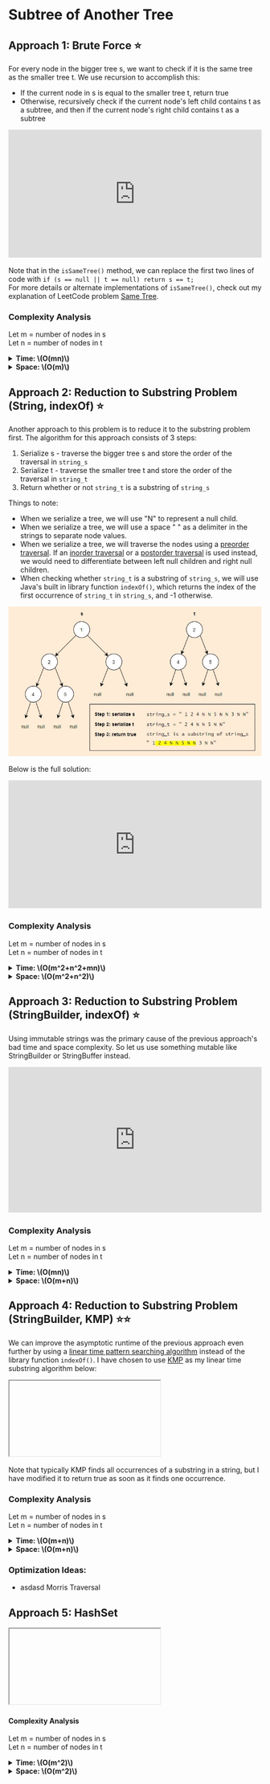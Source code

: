 <!-- MathJax -->
<script src="https://polyfill.io/v3/polyfill.min.js?features=es6"></script>
<script id="MathJax-script" async src="https://cdn.jsdelivr.net/npm/mathjax@3/es5/tex-mml-chtml.js"></script>

<!------------------------------------------------------------------------------------------------------------------------------------->

# Subtree of Another Tree 

<!------------------------------------------------------------------------------------------------------------------------------------->

## Approach 1: Brute Force ⭐

For every node in the bigger tree s, we want to check if it is the same tree as the smaller tree t. We use recursion to accomplish this:
- If the current node in s is equal to the smaller tree t, return true
- Otherwise, recursively check if the current node's left child contains t as a subtree, and then if the current node's right child contains t as a subtree

<iframe src="https://leetcode.com/playground/YxKD2YGD/shared" frameBorder="0" width="100%" height="255"></iframe>

Note that in the `isSameTree()` method, we can replace the first two lines of code with `if (s == null || t == null) return s == t;`  
For more details or alternate implementations of `isSameTree()`, check out my explanation of LeetCode problem [Same Tree](../0100_Same-Tree/Explanation.md).

### Complexity Analysis

Let m = number of nodes in s  
Let n = number of nodes in t

<details><summary><b>Time: \(O(mn)\)</b></summary><div style="margin-left:1rem"><p>
  In the worst case scenario, there are many duplicate values in s and t and we must check every node in t for every node in s.
</p></div></details>

<details><summary><b>Space: \(O(m)\)</b></summary><div style="margin-left:1rem"><p>
  Each recursive call takes up a stack frame and the worst case scenario occurs when s is skewed. Imagine we are \(m-x\) recursive calls
  deep into <code>isSubtree()</code> when <code>isSameTree()</code> is called. It takes at most \(x+1\) recursive calls of
  <code>isSameTree()</code> to reach a null child in s and verify that the current node is not t. Therefore, we will never use more than
  \(m+1\) stack frames.
</p></div></details>

<!--
### Optimization Ideas:
- level order traversal (instead of preorder) in isSubtree asdasdasd average runtime
- calculate height of t, store nodes in s with that height in a set, only run isSameTree on those nodes, increases worst case runtime, but not asymptotically
- asdasd Morris Traversal in issametree and issubtree (constant space) -->

<!------------------------------------------------------------------------------------------------------------------------------------->

## Approach 2: Reduction to Substring Problem (String, indexOf) ⭐
Another approach to this problem is to reduce it to the substring problem first. The algorithm for this approach consists of 3 steps:
1. Serialize s - traverse the bigger tree s and store the order of the traversal in `string_s`
2. Serialize t - traverse the smaller tree t and store the order of the traversal in `string_t`
3. Return whether or not `string_t` is a substring of `string_s`

Things to note:
- When we serialize a tree, we will use "N" to represent a null child.
- When we serialize a tree, we will use a space " " as a delimiter in the strings to separate node values.
- When we serialize a tree, we will traverse the nodes using a [preorder traversal](). If an [inorder traversal]() or a [postorder traversal]() is used instead, we would need to differentiate between left null children and right null children.
- When checking whether `string_t` is a substring of `string_s`, we will use Java's built in library function `indexOf()`, which returns the index of the first occurrence of `string_t` in `string_s`, and -1 otherwise.

<img src="Pictures/0572_Approach-2-Example.jpg">

Below is the full solution:
<iframe src="https://leetcode.com/playground/YfqkE2mS/shared" frameBorder="0" width="100%" height="255"></iframe>

### Complexity Analysis

Let m = number of nodes in s  
Let n = number of nodes in t

<details><summary><b>Time: \(O(m^2+n^2+mn)\)</b></summary><div style="margin-left:1rem"><p>
  With the code above, serializing s takes \(O(m^2)\) time. This is because String objects are immutable in Java. Therefore, when we
  append to the string m times, we are actually creating m new strings, each with length \(O(m)\). Initializing a string of length 
  \(O(m)\) takes \(O(m)\) time, so initializing m strings of length \(O(m)\) takes \(O(m^2 )\) time. This same reasoning is why
  serializing t takes \(O(n^2)\) time. Lastly, the Java library function <code>indexOf()</code> takes \(O(mn)\) time. This is because it
  uses a simple brute force substring algorithm.
</p></div></details>

<details><summary><b>Space: \(O(m^2+n^2)\)</b></summary><div style="margin-left:1rem"><p>
  Again, because strings are immutable in Java, we will end up creating m strings of length \(O(m)\) and n strings of length \(O(n)\).
  In addition, serializing s and t require \(O(m)\) and \(O(n)\) stack frames respectively, but this is negligible compared to the space
  required to store the strings.
</p></div></details>

<!------------------------------------------------------------------------------------------------------------------------------------->

## Approach 3: Reduction to Substring Problem (StringBuilder, indexOf) ⭐
Using immutable strings was the primary cause of the previous approach's bad time and space complexity. So let us use something mutable  like StringBuilder or StringBuffer instead.

<iframe src="https://leetcode.com/playground/kVgVLyNW/shared" frameBorder="0" width="100%" height="290"></iframe>

### Complexity Analysis

Let m = number of nodes in s  
Let n = number of nodes in t

<details><summary><b>Time: \(O(mn)\)</b></summary><div style="margin-left:1rem"><p>
  The limiting factor of the runtime for this algorithm comes from the Java library function <code>indexOf()</code>, which takes
  \(O(mn)\) time. Serializing s and t now only take \(O(m)\) and \(O(n)\) time respectively.
</p></div></details>

<details><summary><b>Space: \(O(m+n)\)</b></summary><div style="margin-left:1rem"><p>
  We need \(O(m)\) space to store one StringBuilder and one String of length m, and we need \(O(n)\) space to store one StringBuilder
  and one String of length n. In addition, serializing s and t require \(O(m)\) and \(O(n)\) stack frames respectively.
</p></div></details>

<!------------------------------------------------------------------------------------------------------------------------------------->

## Approach 4: Reduction to Substring Problem (StringBuilder, KMP) ⭐⭐
We can improve the asymptotic runtime of the previous approach even further by using a [linear time pattern searching algorithm]() instead of the library function `indexOf()`. I have chosen to use [KMP]() as my linear time substring algorithm below:

<iframe></iframe>

Note that typically KMP finds all occurrences of a substring in a string, but I have modified it to return true as soon as it finds one occurrence.

### Complexity Analysis

Let m = number of nodes in s  
Let n = number of nodes in t

<details><summary><b>Time: \(O(m+n)\)</b></summary><div style="margin-left:1rem">
  
</div></details>

<details><summary><b>Space: \(O(m+n)\)</b></summary><div style="margin-left:1rem">
  
</div></details>

### Optimization Ideas:
- asdasd Morris Traversal

<!------------------------------------------------------------------------------------------------------------------------------------->

## Approach 5: HashSet

<iframe></iframe>

#### Complexity Analysis
Let m = number of nodes in s  
Let n = number of nodes in t

<details><summary><b>Time: \(O(m^2)\)</b></summary><div style="margin-left:1rem">
  
</div></details>

<details><summary><b>Space: \(O(m^2)\)</b></summary><div style="margin-left:1rem">
  
</div></details>

<!------------------------------------------------------------------------------------------------------------------------------------->
